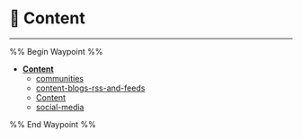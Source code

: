 # 🎴 Content

---

%% Begin Waypoint %%

- **[Content](../../../..//HOME-MTHRFCKR/BOOKMRKS-MTHRFCKR/Content/Content.md)**
	- [communities](communities.md)
	- [content-blogs-rss-and-feeds](content-blogs-rss-and-feeds.md)
	- [Content](../../../..//HOME-MTHRFCKR/BOOKMRKS-MTHRFCKR/Content/Content.md)
	- [social-media](social-media.md)

%% End Waypoint %%
